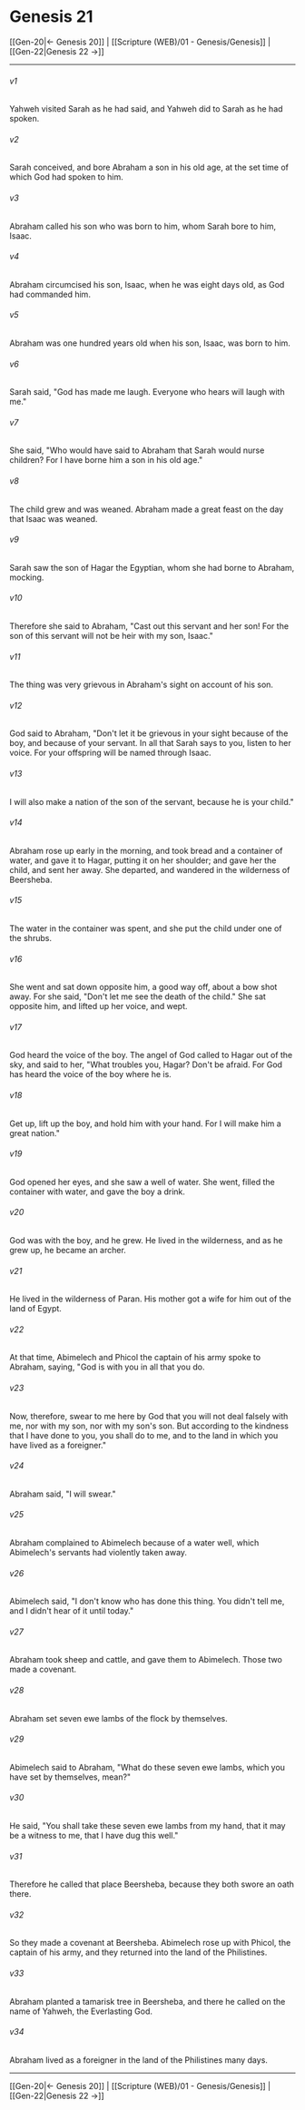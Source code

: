 # Genesis 21

[[Gen-20|← Genesis 20]] | [[Scripture (WEB)/01 - Genesis/Genesis]] | [[Gen-22|Genesis 22 →]]
***



###### v1 
Yahweh visited Sarah as he had said, and Yahweh did to Sarah as he had spoken. 

###### v2 
Sarah conceived, and bore Abraham a son in his old age, at the set time of which God had spoken to him. 

###### v3 
Abraham called his son who was born to him, whom Sarah bore to him, Isaac. 

###### v4 
Abraham circumcised his son, Isaac, when he was eight days old, as God had commanded him. 

###### v5 
Abraham was one hundred years old when his son, Isaac, was born to him. 

###### v6 
Sarah said, "God has made me laugh. Everyone who hears will laugh with me." 

###### v7 
She said, "Who would have said to Abraham that Sarah would nurse children? For I have borne him a son in his old age." 

###### v8 
The child grew and was weaned. Abraham made a great feast on the day that Isaac was weaned. 

###### v9 
Sarah saw the son of Hagar the Egyptian, whom she had borne to Abraham, mocking. 

###### v10 
Therefore she said to Abraham, "Cast out this servant and her son! For the son of this servant will not be heir with my son, Isaac." 

###### v11 
The thing was very grievous in Abraham's sight on account of his son. 

###### v12 
God said to Abraham, "Don't let it be grievous in your sight because of the boy, and because of your servant. In all that Sarah says to you, listen to her voice. For your offspring will be named through Isaac. 

###### v13 
I will also make a nation of the son of the servant, because he is your child." 

###### v14 
Abraham rose up early in the morning, and took bread and a container of water, and gave it to Hagar, putting it on her shoulder; and gave her the child, and sent her away. She departed, and wandered in the wilderness of Beersheba. 

###### v15 
The water in the container was spent, and she put the child under one of the shrubs. 

###### v16 
She went and sat down opposite him, a good way off, about a bow shot away. For she said, "Don't let me see the death of the child." She sat opposite him, and lifted up her voice, and wept. 

###### v17 
God heard the voice of the boy. The angel of God called to Hagar out of the sky, and said to her, "What troubles you, Hagar? Don't be afraid. For God has heard the voice of the boy where he is. 

###### v18 
Get up, lift up the boy, and hold him with your hand. For I will make him a great nation." 

###### v19 
God opened her eyes, and she saw a well of water. She went, filled the container with water, and gave the boy a drink. 

###### v20 
God was with the boy, and he grew. He lived in the wilderness, and as he grew up, he became an archer. 

###### v21 
He lived in the wilderness of Paran. His mother got a wife for him out of the land of Egypt. 

###### v22 
At that time, Abimelech and Phicol the captain of his army spoke to Abraham, saying, "God is with you in all that you do. 

###### v23 
Now, therefore, swear to me here by God that you will not deal falsely with me, nor with my son, nor with my son's son. But according to the kindness that I have done to you, you shall do to me, and to the land in which you have lived as a foreigner." 

###### v24 
Abraham said, "I will swear." 

###### v25 
Abraham complained to Abimelech because of a water well, which Abimelech's servants had violently taken away. 

###### v26 
Abimelech said, "I don't know who has done this thing. You didn't tell me, and I didn't hear of it until today." 

###### v27 
Abraham took sheep and cattle, and gave them to Abimelech. Those two made a covenant. 

###### v28 
Abraham set seven ewe lambs of the flock by themselves. 

###### v29 
Abimelech said to Abraham, "What do these seven ewe lambs, which you have set by themselves, mean?" 

###### v30 
He said, "You shall take these seven ewe lambs from my hand, that it may be a witness to me, that I have dug this well." 

###### v31 
Therefore he called that place Beersheba, because they both swore an oath there. 

###### v32 
So they made a covenant at Beersheba. Abimelech rose up with Phicol, the captain of his army, and they returned into the land of the Philistines. 

###### v33 
Abraham planted a tamarisk tree in Beersheba, and there he called on the name of Yahweh, the Everlasting God. 

###### v34 
Abraham lived as a foreigner in the land of the Philistines many days.

***
[[Gen-20|← Genesis 20]] | [[Scripture (WEB)/01 - Genesis/Genesis]] | [[Gen-22|Genesis 22 →]]
